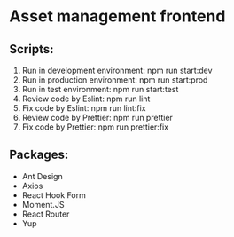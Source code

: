 # Asset management frontend

## Scripts: 
1. Run in development environment: npm run start:dev
2. Run in production environment: npm run start:prod
3. Run in test environment: npm run start:test
4. Review code by Eslint: npm run lint
5. Fix code by Eslint: npm run lint:fix
6. Review code by Prettier: npm run prettier
7. Fix code by Prettier: npm run prettier:fix 

## Packages:

- Ant Design
- Axios
- React Hook Form
- Moment.JS
- React Router
- Yup
